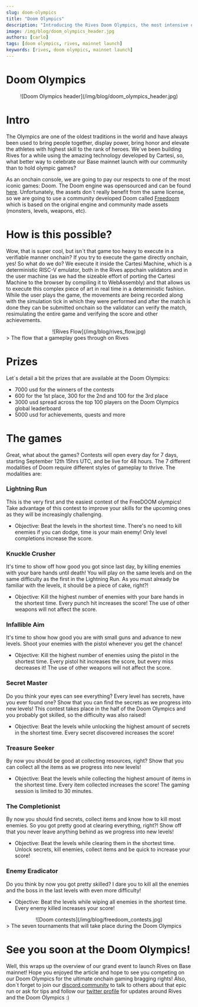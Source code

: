 ```yaml
---
slug: doom-olympics
title: "Doom Olympics"
description: "Introducing the Rives Doom Olympics, the most intensive olympic games ever!"
image: /img/blog/doom_olympics_header.jpg
authors: [carlo]
tags: [doom olympics, rives, mainnet launch]
keywords: [rives, doom olympics, mainnet launch]
---
```


# Doom Olympics

<center>
![Doom Olympics header](/img/blog/doom_olympics_header.jpg)
</center>

# Intro

The Olympics are one of the oldest traditions in the world and have always been used to bring people together, display power, bring honor and elevate the athletes with highest skill to the rank of heroes. We´ve been building Rives for a while using the amazing technology developed by Cartesi, so, what better way to celebrate our Base mainnet launch with our community than to hold olympic games?

<!--truncate-->

As an onchain console, we are going to pay our respects to one of the most iconic games: Doom. The Doom engine was opensourced and can be found [here](https://github.com/id-Software/DOOM). Unfortunately, the assets don´t really benefit from the same license, so we are going to use a community developed Doom called [Freedoom](https://github.com/freedoom/freedoom) which is based on the original engine and community made assets (monsters, levels, weapons, etc).

# How is this possible?
   Wow, that is super cool, but isn´t that game too heavy to execute in a verifiable manner onchain? If you try to execute the game directly onchain, yes! So what do we do? We execute it inside the Cartesi Machine, which is a deterministic RISC-V emulator, both in the Rives appchain validators and in the user machine (as we had the sizeable effort of porting the Cartesi Machine to the browser by compiling it to WebAssembly) and that allows us to execute this complex piece of art in real time in a deterministic fashion. While the user plays the game, the movements are being recorded along with the simulation tick in which they were performed and after the match is done they can be submitted onchain so the validator can verify the match, resimulating the entire game and verifying the score and other achievements.

<div align="center">
![Rives Flow](/img/blog/rives_flow.jpg)
</div>
> The flow that a gameplay goes through on Rives

# Prizes

Let´s detail a bit the prizes that are available at the Doom Olympics:
- 7000 usd for the winners of the contests
-  600 for the 1st place, 300 for the 2nd and 100 for the 3rd place
- 3000 usd spread across the top 100 players on the Doom Olympics global leaderboard
- 5000 usd for achievements, quests and more

# The games
  
Great, what about the games? Contests will open every day for 7 days, starting September 12th 15hrs UTC, and be live for 48 hours. The 7 different modalities of Doom require different styles of gameplay to thrive. The modalities are:

###  Lightning Run

This is the very first and the easiest contest of the FreeDOOM olympics!
Take advantage of this contest to improve your skills for the upcoming ones as they will be increasingly challenging.

- Objective:
Beat the levels in the shortest time.
There's no need to kill enemies if you can dodge, time is your main enemy!
Only level completions increase the score.

### Knuckle Crusher

It's time to show off how good you got since last day,
by killing enemies with your bare hands until death!
You will play on the same levels and on the same difficulty as the first in the Lightning Run. As you must already be familiar with the levels, it should be a piece of cake, right?!

- Objective:
Kill the highest number of enemies with your bare hands in the shortest time.
Every punch hit increases the score!
The use of other weapons will not affect the score.

### Infallible Aim

It's time to show how good you are with small guns and advance to new levels.
Shoot your enemies with the pistol whenever you get the chance!

- Objective:
Kill the highest number of enemies using the pistol in the shortest time.
Every pistol hit increases the score, but every miss decreases it!
The use of other weapons will not affect the score.

### Secret Master

Do you think your eyes can see everything?
Every level has secrets, have you ever found one?
Show that you can find the secrets as we progress into new levels!
This contest takes place in the half of the Doom Olympics and you probably got skilled,
so the difficulty was also raised!

- Objective:
Beat the levels while unlocking the highest amount of secrets in the shortest time.
Every secret discovered increases the score!

### Treasure Seeker

By now you should be good at collecting resources, right?
Show that you can collect all the items as we progress into new levels!

- Objective:
Beat the levels while collecting the highest amount of items in the shortest time.
Every item collected increases the score!
The gaming session is limited to 30 minutes.

### The Completionist

By now you should find secrets, collect items and know how to kill most enemies.
So you got pretty good at clearing everything, right?!
Show off that you never leave anything behind as we progress into new levels!

- Objective:
Beat the levels while clearing them in the shortest time.
Unlock secrets, kill enemies, collect items and be quick to increase your score!


### Enemy Eradicator

Do you think by now you got pretty skilled?
I dare you to kill all the enemies and the boss in the last levels
with even more difficulty!

- Objective:
Beat the levels while wiping all enemies in the shortest time.
Every enemy killed increases your score!

<div align="center">
![Doom contests](/img/blog/freedoom_contests.jpg)
</div>
> The seven tournaments that will take place during the Doom Olympics

# See you soon at the Doom Olympics!

  Well, this wraps up the overview of our grand event to launch Rives on Base mainnet! Hope you enjoyed the article and hope to see you competing on our Doom Olympics for the ultimate onchain gaming bragging rights! Also, don´t forget to join our [discord community](https://discord.gg/FQnQqKWVn8) to talk to others about that epic run or ask for tips and follow our [twitter profile](https://x.com/rives_io) for updates around Rives and the Doom Olympics :)

